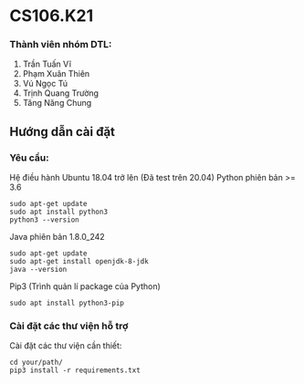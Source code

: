 # CS106.K21

### Thành viên nhóm DTL:
1. Trần Tuấn Vĩ
2. Phạm Xuân Thiên
3. Vú Ngọc Tú
4. Trịnh Quang Trường
5. Tăng Năng Chung

## Hướng dẫn cài đặt

### Yêu cầu:
Hệ điều hành Ubuntu 18.04 trở lên (Đã test trên 20.04) 
Python phiên bản >= 3.6
```
sudo apt-get update
sudo apt install python3
python3 --version
```
Java phiên bản 1.8.0_242
```
sudo apt-get update
sudo apt-get install openjdk-8-jdk
java --version

```

Pip3 (Trình quản lí package của Python)
```
sudo apt install python3-pip
```
### Cài đặt các thư viện hỗ trợ

Cài đặt các thư viện cần thiết:
```
cd your/path/
pip3 install -r requirements.txt
```
### 
